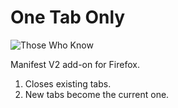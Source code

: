 # One Tab Only

![Those Who Know](https://github.com/vascoalvesxyz/one-tab-extention/blob/master/those-who-know.gif)

Manifest V2 add-on for Firefox. 

1. Closes existing tabs.
2. New tabs become the current one.
